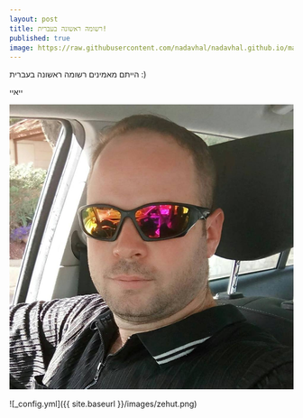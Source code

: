 ```yaml
---
layout: post
title: רשומה ראשונה בעברית!
published: true
image: https://raw.githubusercontent.com/nadavhal/nadavhal.github.io/master/images/me.jpg
---
```


הייתם מאמינים רשומה ראשונה בעברית :)

ייאיי

![Nadav_zehut](https://raw.githubusercontent.com/nadavhal/nadavhal.github.io/master/images/me.jpg)

![_config.yml]({{ site.baseurl }}/images/zehut.png)
